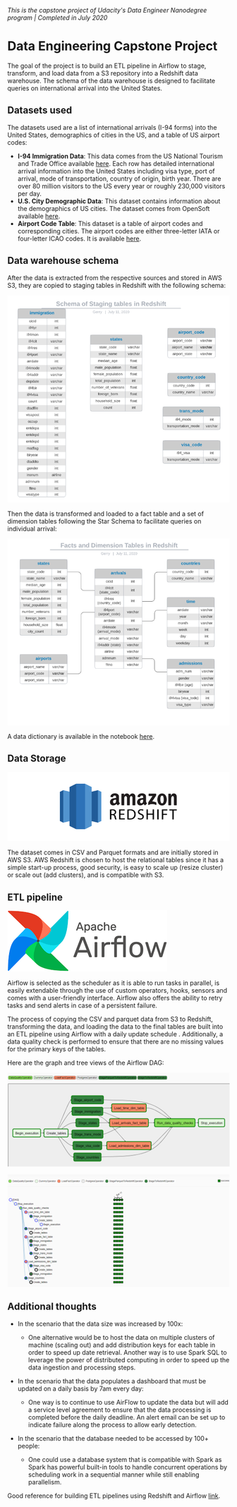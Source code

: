 _This is the capstone project of Udacity's Data Engineer Nanodegree program | Completed in July 2020_

# Data Engineering Capstone Project

The goal of the project is to build an ETL pipeline in Airflow to stage, transform, and load data from a S3 repository into a Redshift data warehouse. The schema of the data warehouse is designed to facilitate queries on international arrival into the United States. 

## Datasets used

The datasets used are a list of international arrivals (I-94 forms) into the United States, demographics of cities in the US, and a table of US airport codes:


- **I-94 Immigration Data**: This data comes from the US National Tourism and Trade Office available [here](https://travel.trade.gov/research/reports/i94/historical/2016.html). Each row has detailed international arrival information into the United States including visa type, port of arrival, mode of transportation, country of origin, birth year.  There are over 80 million visitors to the US every year or roughly 230,000 visitors per day.
- **U.S. City Demographic Data**: This dataset contains information about the demographics of US cities. The dataset comes from OpenSoft available [here](https://public.opendatasoft.com/explore/dataset/us-cities-demographics/export/). 
- **Airport Code Table**: This dataset is a table of airport codes and corresponding cities. The airport codes are either three-letter IATA or four-letter ICAO codes. It is available [here](https://datahub.io/core/airport-codes#data).


## Data warehouse schema

After the data is extracted from the respective sources and stored in AWS S3, they are copied to staging tables in Redshift with the following schema:

![Staging tables](images/staging_tables.png)


Then the data is transformed and loaded to a fact table and a set of dimension tables following the Star Schema to facilitate queries on individual arrival:

![Facts and dimension tables](images/fact_dimension_tables.png)

A data dictionary is available in the notebook [here](project_notebook.ipynb).

## Data Storage

![Redshift logo](images/amazon_redshift_logo1.png)

The dataset comes in CSV and Parquet formats and are initially stored in AWS S3. AWS Redshift is chosen to host the relational tables since it has a simple start-up process, good security, is easy to scale up (resize cluster) or scale out (add clusters), and is compatible with S3. 

## ETL pipeline

![Airflow logo](images/airflow-image1.png)

Airflow is selected as the scheduler as it is able to run tasks in parallel, is easily extendable through the use of custom operators, hooks, sensors and comes with a user-friendly interface. Airflow also offers the ability to retry tasks and send alerts in case of a persistent failure.

The process of copying the CSV and parquet data from S3 to Redshift, transforming the data, and loading the data to the final tables are built into an ETL pipeline using Airflow with a daily update schedule . Additionally, a data quality check is performed to ensure that there are no missing values for the primary keys of the tables. 


Here are the graph and tree views of the Airflow DAG:

![Graph DAG](images/dag_image.png)


![Tree DAG](images/success_dag.png)


## Additional thoughts

* In the scenario that the data size was increased by 100x:
    * One alternative would be to host the data on multiple clusters of machine (scaling out) and add distribution keys for each table in order to speed up date retrieval. Another way is to use Spark SQL to leverage the power of distributed computing in order to speed up the data ingestion and processing steps. 
    
    
* In the scenario that the data populates a dashboard that must be updated on a daily basis by 7am every day:
    * One way is to continue to use AirFlow to update the data but will add a service level agreement to ensure that the data processing is completed before the daily deadline. An alert email can be set up to indicate failure along the process to allow early detection.


* In the scenario that the database needed to be accessed by 100+ people:
    * One could use a database system that is compatible with Spark as Spark has powerful built-in tools to handle concurrent operations by scheduling work in a sequential manner while still enabling parallelism.


Good reference for building ETL pipelines using Redshift and Airflow [link](https://medium.com/velotio-perspectives/lessons-learnt-while-building-an-etl-pipeline-for-mongodb-amazon-redshift-using-apache-airflow-543bb0b75017).
